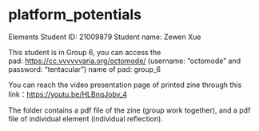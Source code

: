 # platform_potentials
Elements
Student ID: 21009879
Student name: Zewen Xue

This student is in Group 6, you can access the pad: https://cc.vvvvvvaria.org/octomode/
(username: “octomode” and password: “tentacular”) name of pad: group_6

You can reach the video presentation page of printed zine through this link：https://youtu.be/HLBnqJobv_4

The folder contains a pdf file of the zine (group work together), and a pdf file of individual element (individual reflection).
